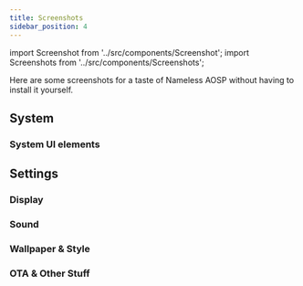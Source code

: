 ```yaml
---
title: Screenshots
sidebar_position: 4
---
```


import Screenshot from '../src/components/Screenshot';
import Screenshots from '../src/components/Screenshots';

Here are some screenshots for a taste of Nameless AOSP without having to install it yourself.

## System

### System UI elements
<Screenshots>
  <Screenshot name="sys-ui-home" alt="Home" />
  <Screenshot name="sys-ui-lock-screen" alt="Lock Screen" />
  <Screenshot name="sys-ui-qs" alt="Quick settings" />
  <Screenshot name="sys-ui-recent" alt="Recent Actions" />
</Screenshots>

## Settings

### Display
<Screenshots>
  <Screenshot name="display-1" alt="Brightness & Lock Display" />
  <Screenshot name="display-2" alt="Appearance & Colours" />
  <Screenshot name="display-3" alt="QS Panel & Status bar" />
  <Screenshot name="display-4" alt="Gestures & Theme" />
</Screenshots>

### Sound
<Screenshots>
  <Screenshot name="sound-settings" alt="Sound and Vibration" />
  <Screenshot name="sound-settings-2" alt="Sound settings" />
  <Screenshot name="sound-settings-dolby" alt="Dolby Atmos" />
</Screenshots>

### Wallpaper & Style
<Screenshots>
  <Screenshot name="wallpaper-style" alt="Wallpaper & style home" />
  <Screenshot name="wallpaper-choice" alt="OS wallpapers" />
  <Screenshot name="style-grid" alt="App grid options" />
</Screenshots>

### OTA & Other Stuff
<Screenshots>
  <Screenshot name="system-update" alt="System update" />
  <Screenshot name="privacy" alt="Privacy settings" />
  <Screenshot name="battery" alt="Battery settings" />
</Screenshots>